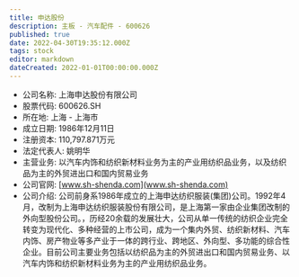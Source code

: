 ```yaml
---
title: 申达股份
description: 主板 - 汽车配件 - 600626
published: true
date: 2022-04-30T19:35:12.000Z
tags: stock
editor: markdown
dateCreated: 2022-01-01T00:00:00.000Z
---
```


- 公司名称: 上海申达股份有限公司
- 股票代码: 600626.SH
- 所在地: 上海 - 上海市
- 成立日期: 1986年12月11日
- 注册资本: 110,797.871万元
- 法定代表人: 姚明华
- 主营业务: 以汽车内饰和纺织新材料业务为主的产业用纺织品业务，以及纺织品为主的外贸进出口和国内贸易业务
- 公司官网: [www.sh-shenda.com](www.sh-shenda.com)
- 公司介绍: 公司前身系1986年成立的上海申达纺织服装(集团)公司。1992年4月，改制为上海申达纺织服装股份有限公司，是上海第一家由企业集团改制的外向型股份公司。，历经20余载的发展壮大，公司从单一传统的纺织企业完全转变为现代化、多种经营的上市公司，成为一个集内外贸、纺织新材料、汽车内饰、房产物业等多产业于一体的跨行业、跨地区、外向型、多功能的综合性企业。目前公司主要业务包括以纺织品为主的外贸进出口和国内贸易业务、以汽车内饰和纺织新材料业务为主的产业用纺织品业务。


